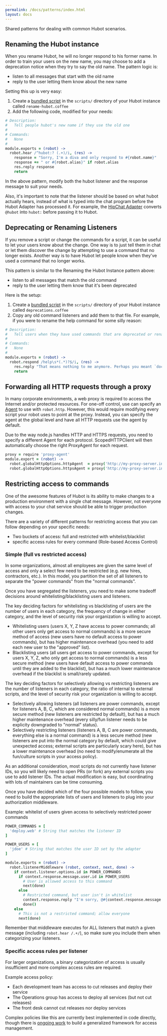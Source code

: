 ```yaml
---
permalink: /docs/patterns/index.html
layout: docs
---
```


Shared patterns for dealing with common Hubot scenarios.

## Renaming the Hubot instance

When you rename Hubot, he will no longer respond to his former name. In order to train your users on the new name, you may choose to add a deprecation notice when they try to say the old name. The pattern logic is:

* listen to all messages that start with the old name
* reply to the user letting them know about the new name

Setting this up is very easy:

1. Create a [bundled script](/docs/scripting.md) in the `scripts/` directory of your Hubot instance called `rename-hubot.coffee`
2. Add the following code, modified for your needs:

```coffeescript
# Description:
#   Tell people hubot's new name if they use the old one
#
# Commands:
#   None
#
module.exports = (robot) ->
  robot.hear /^hubot:? (.+)/i, (res) ->
    response = "Sorry, I'm a diva and only respond to #{robot.name}"
    response += " or #{robot.alias}" if robot.alias
    res.reply response
    return

```

In the above pattern, modify both the hubot listener and the response message to suit your needs.

Also, it's important to note that the listener should be based on what hubot actually hears, instead of what is typed into the chat program before the Hubot Adapter has processed it. For example, the [HipChat Adapter](https://github.com/hipchat/hubot-hipchat) converts `@hubot` into `hubot:` before passing it to Hubot.

## Deprecating or Renaming Listeners

If you remove a script or change the commands for a script, it can be useful to let your users know about the change. One way is to just tell them in chat or let them discover the change by attempting to use a command that no longer exists. Another way is to have Hubot let people know when they've used a command that no longer works.

This pattern is similar to the Renaming the Hubot Instance pattern above:

* listen to all messages that match the old command
* reply to the user letting them know that it's been deprecated

Here is the setup:

1. Create a [bundled script](scripting.md) in the `scripts/` directory of your Hubot instance called `deprecations.coffee`
2. Copy any old command listeners and add them to that file. For example, if you were to rename the help command for some silly reason:

```coffeescript
# Description:
#   Tell users when they have used commands that are deprecated or renamed
#
# Commands:
#   None
#
module.exports = (robot) ->
  robot.respond /help\s*(.*)?$/i, (res) ->
    res.reply "That means nothing to me anymore. Perhaps you meant `docs` instead?"
    return

```

## Forwarding all HTTP requests through a proxy

In many corporate environments, a web proxy is required to access the Internet and/or protected resources. For one-off control, use can specify an [Agent](https://nodejs.org/api/http.html) to use with `robot.http`. However, this would require modifying every script your robot uses to point at the proxy. Instead, you can specify the agent at the global level and have all HTTP requests use the agent by default.

Due to the way node.js handles HTTP and HTTPS requests, you need to specify a different Agent for each protocol. ScopedHTTPClient will then automatically choose the right ProxyAgent for each request.

```coffeescript
proxy = require 'proxy-agent'
module.export = (robot) ->
  robot.globalHttpOptions.httpAgent  = proxy('http://my-proxy-server.internal', false)
  robot.globalHttpOptions.httpsAgent = proxy('http://my-proxy-server.internal', true)
```

## Restricting access to commands

One of the awesome features of Hubot is its ability to make changes to a production environment with a single chat message. However, not everyone with access to your chat service should be able to trigger production changes.

There are a variety of different patterns for restricting access that you can follow depending on your specific needs:

* Two buckets of access: full and restricted with whitelist/blacklist
* specific access rules for every command (Role-based Access Control)

### Simple (full vs restricted access)

In some organizations, almost all employees are given the same level of access and only a select few need to be restricted (e.g. new hires, contractors, etc.). In this model, you partition the set of all listeners to separate the "power commands" from the "normal commands".

Once you have segregated the listeners, you need to make some tradeoff decisions around whitelisting/blacklisting users and listeners.

The key deciding factors for whitelisting vs blacklisting of users are the number of users in each category, the frequency of change in either category, and the level of security risk your organization is willing to accept.
* Whitelisting users (users X, Y, Z have access to power commands; all other users only get access to normal commands) is a more secure method of access (new users have no default access to power commands), but has higher maintenance overhead (you need to add each new user to the "approved" list).
* Blacklisting users (all users get access to power commands, except for users X, Y, Z, who only get access to normal commands) is a less secure method (new users have default access to power commands until they are added to the blacklist), but has a much lower maintenance overhead if the blacklist is small/rarely updated.

The key deciding factors for selectively allowing vs restricting listeners are the number of listeners in each category, the ratio of internal to external scripts, and the level of security risk your organization is willing to accept.
* Selectively allowing listeners (all listeners are power commands, except for listeners A, B, C, which are considered normal commands) is a more secure method (new listeners are restricted by default), but has a much higher maintenance overhead (every silly/fun listener needs to be explicity downgraded to "normal" status).
* Selectively restricting listeners (listeners A, B, C are power commands, everything else is a normal command) is a less secure method (new listeners are put into the normal category by default, which could give unexpected access; external scripts are particularly scary here), but has a lower maintenance overhead (no need to modify/enumerate all the fun/culture scripts in your access policy).

As an additional consideration, most scripts do not currently have listener IDs, so you will likely need to open PRs (or fork) any external scripts you use to add listener IDs. The actual modification is easy, but coordinating with lots of maintainers can be time consuming.

Once you have decided which of the four possible models to follow, you need to build the appropriate lists of users and listeners to plug into your authorization middleware.

Example: whitelist of users given access to selectively restricted power commands
```coffeescript
POWER_COMMANDS = [
  'deploy.web' # String that matches the listener ID
]

POWER_USERS = [
  'jdoe' # String that matches the user ID set by the adapter
]

module.exports = (robot) ->
  robot.listenerMiddleware (robot, context, next, done) ->
    if context.listener.options.id in POWER_COMMANDS
      if context.response.message.user.id in POWER_USERS
        # User is allowed access to this command
        next(done)
      else
        # Restricted command, but user isn't in whitelist
        context.response.reply "I'm sorry, @#{context.response.message.user.name}, but you don't have access to do that."
        done()
    else
      # This is not a restricted command; allow everyone
      next(done)
```

Remember that middleware executes for ALL listeners that match a given message (including `robot.hear /.+/`), so make sure you include them when categorizing your listeners.

### Specific access rules per listener

For larger organizations, a binary categorization of access is usually insufficient and more complex access rules are required.

Example access policy:
* Each development team has access to cut releases and deploy their service
* The Operations group has access to deploy all services (but not cut releases)
* The front desk cannot cut releases nor deploy services

Complex policies like this are currently best implemented in code directly, though there is [ongoing work](https://github.com/michaelansel/hubot-rbac) to build a generalized framework for access management.
